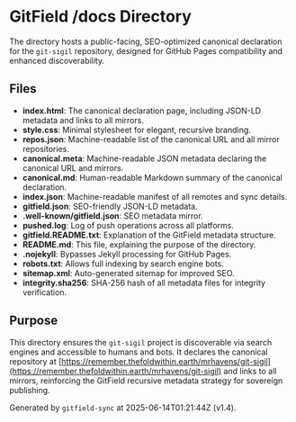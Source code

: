 # GitField /docs Directory

The  directory hosts a public-facing, SEO-optimized canonical declaration for the `git-sigil` repository, designed for GitHub Pages compatibility and enhanced discoverability.

## Files

- **index.html**: The canonical declaration page, including JSON-LD metadata and links to all mirrors.
- **style.css**: Minimal stylesheet for elegant, recursive branding.
- **repos.json**: Machine-readable list of the canonical URL and all mirror repositories.
- **canonical.meta**: Machine-readable JSON metadata declaring the canonical URL and mirrors.
- **canonical.md**: Human-readable Markdown summary of the canonical declaration.
- **index.json**: Machine-readable manifest of all remotes and sync details.
- **gitfield.json**: SEO-friendly JSON-LD metadata.
- **.well-known/gitfield.json**: SEO metadata mirror.
- **pushed.log**: Log of push operations across all platforms.
- **gitfield.README.txt**: Explanation of the GitField metadata structure.
- **README.md**: This file, explaining the purpose of the  directory.
- **.nojekyll**: Bypasses Jekyll processing for GitHub Pages.
- **robots.txt**: Allows full indexing by search engine bots.
- **sitemap.xml**: Auto-generated sitemap for improved SEO.
- **integrity.sha256**: SHA-256 hash of all metadata files for integrity verification.

## Purpose

This directory ensures the `git-sigil` project is discoverable via search engines and accessible to humans and bots. It declares the canonical repository at [https://remember.thefoldwithin.earth/mrhavens/git-sigil](https://remember.thefoldwithin.earth/mrhavens/git-sigil) and links to all mirrors, reinforcing the GitField recursive metadata strategy for sovereign publishing.

Generated by `gitfield-sync` at 2025-06-14T01:21:44Z (v1.4).
